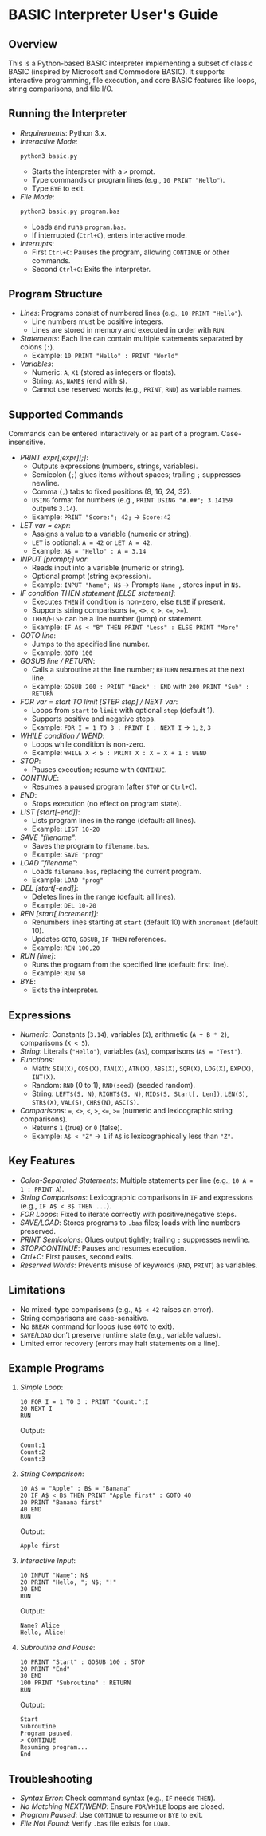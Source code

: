 # BASIC Interpreter User's Guide

## Overview
This is a Python-based BASIC interpreter implementing a subset of classic BASIC (inspired by Microsoft and Commodore BASIC). It supports interactive programming, file execution, and core BASIC features like loops, string comparisons, and file I/O.

## Running the Interpreter
- *Requirements*: Python 3.x.
- *Interactive Mode*:
  ```bash
  python3 basic.py
  ```
  - Starts the interpreter with a `>` prompt.
  - Type commands or program lines (e.g., `10 PRINT "Hello"`).
  - Type `BYE` to exit.
- *File Mode*:
  ```bash
  python3 basic.py program.bas
  ```
  - Loads and runs `program.bas`.
  - If interrupted (`Ctrl+C`), enters interactive mode.
- *Interrupts*:
  - First `Ctrl+C`: Pauses the program, allowing `CONTINUE` or other commands.
  - Second `Ctrl+C`: Exits the interpreter.

## Program Structure
- *Lines*: Programs consist of numbered lines (e.g., `10 PRINT "Hello"`).
  - Line numbers must be positive integers.
  - Lines are stored in memory and executed in order with `RUN`.
- *Statements*: Each line can contain multiple statements separated by colons (`:`).
  - Example: `10 PRINT "Hello" : PRINT "World"`
- *Variables*:
  - Numeric: `A`, `X1` (stored as integers or floats).
  - String: `A$`, `NAME$` (end with `$`).
  - Cannot use reserved words (e.g., `PRINT`, `RND`) as variable names.

## Supported Commands
Commands can be entered interactively or as part of a program. Case-insensitive.

- *PRINT expr[;expr][;]*:
  - Outputs expressions (numbers, strings, variables).
  - Semicolon (`;`) glues items without spaces; trailing `;` suppresses newline.
  - Comma (`,`) tabs to fixed positions (8, 16, 24, 32).
  - `USING` format for numbers (e.g., `PRINT USING "#.##"; 3.14159` outputs `3.14`).
  - Example: `PRINT "Score:"; 42;` → `Score:42`
- *LET var = expr*:
  - Assigns a value to a variable (numeric or string).
  - `LET` is optional: `A = 42` or `LET A = 42`.
  - Example: `A$ = "Hello" : A = 3.14`
- *INPUT [prompt;] var*:
  - Reads input into a variable (numeric or string).
  - Optional prompt (string expression).
  - Example: `INPUT "Name"; N$` → Prompts `Name `, stores input in `N$`.
- *IF condition THEN statement [ELSE statement]*:
  - Executes `THEN` if condition is non-zero, else `ELSE` if present.
  - Supports string comparisons (`=`, `<>`, `<`, `>`, `<=`, `>=`).
  - `THEN`/`ELSE` can be a line number (jump) or statement.
  - Example: `IF A$ < "B" THEN PRINT "Less" : ELSE PRINT "More"`
- *GOTO line*:
  - Jumps to the specified line number.
  - Example: `GOTO 100`
- *GOSUB line / RETURN*:
  - Calls a subroutine at the line number; `RETURN` resumes at the next line.
  - Example: `GOSUB 200 : PRINT "Back" : END` with `200 PRINT "Sub" : RETURN`
- *FOR var = start TO limit [STEP step] / NEXT var*:
  - Loops from `start` to `limit` with optional `step` (default 1).
  - Supports positive and negative steps.
  - Example: `FOR I = 1 TO 3 : PRINT I : NEXT I` → `1`, `2`, `3`
- *WHILE condition / WEND*:
  - Loops while condition is non-zero.
  - Example: `WHILE X < 5 : PRINT X : X = X + 1 : WEND`
- *STOP*:
  - Pauses execution; resume with `CONTINUE`.
- *CONTINUE*:
  - Resumes a paused program (after `STOP` or `Ctrl+C`).
- *END*:
  - Stops execution (no effect on program state).
- *LIST [start[-end]]*:
  - Lists program lines in the range (default: all lines).
  - Example: `LIST 10-20`
- *SAVE "filename"*:
  - Saves the program to `filename.bas`.
  - Example: `SAVE "prog"`
- *LOAD "filename"*:
  - Loads `filename.bas`, replacing the current program.
  - Example: `LOAD "prog"`
- *DEL [start[-end]]*:
  - Deletes lines in the range (default: all lines).
  - Example: `DEL 10-20`
- *REN [start[,increment]]*:
  - Renumbers lines starting at `start` (default 10) with `increment` (default 10).
  - Updates `GOTO`, `GOSUB`, `IF THEN` references.
  - Example: `REN 100,20`
- *RUN [line]*:
  - Runs the program from the specified line (default: first line).
  - Example: `RUN 50`
- *BYE*:
  - Exits the interpreter.

## Expressions
- *Numeric*: Constants (`3.14`), variables (`X`), arithmetic (`A + B * 2`), comparisons (`X < 5`).
- *String*: Literals (`"Hello"`), variables (`A$`), comparisons (`A$ = "Test"`).
- *Functions*:
  - Math: `SIN(X)`, `COS(X)`, `TAN(X)`, `ATN(X)`, `ABS(X)`, `SQR(X)`, `LOG(X)`, `EXP(X)`, `INT(X)`.
  - Random: `RND` (0 to 1), `RND(seed)` (seeded random).
  - String: `LEFT$(S, N)`, `RIGHT$(S, N)`, `MID$(S, Start[, Len])`, `LEN(S)`, `STR$(X)`, `VAL(S)`, `CHR$(N)`, `ASC(S)`.
- *Comparisons*: `=`, `<>`, `<`, `>`, `<=`, `>=` (numeric and lexicographic string comparisons).
  - Returns `1` (true) or `0` (false).
  - Example: `A$ < "Z"` → `1` if `A$` is lexicographically less than `"Z"`.

## Key Features
- *Colon-Separated Statements*: Multiple statements per line (e.g., `10 A = 1 : PRINT A`).
- *String Comparisons*: Lexicographic comparisons in `IF` and expressions (e.g., `IF A$ < B$ THEN ...`).
- *FOR Loops*: Fixed to iterate correctly with positive/negative steps.
- *SAVE/LOAD*: Stores programs to `.bas` files; loads with line numbers preserved.
- *PRINT Semicolons*: Glues output tightly; trailing `;` suppresses newline.
- *STOP/CONTINUE*: Pauses and resumes execution.
- *Ctrl+C*: First pauses, second exits.
- *Reserved Words*: Prevents misuse of keywords (`RND`, `PRINT`) as variables.

## Limitations
- No mixed-type comparisons (e.g., `A$ < 42` raises an error).
- String comparisons are case-sensitive.
- No `BREAK` command for loops (use `GOTO` to exit).
- `SAVE`/`LOAD` don’t preserve runtime state (e.g., variable values).
- Limited error recovery (errors may halt statements on a line).

## Example Programs
1. *Simple Loop*:
   ```
   10 FOR I = 1 TO 3 : PRINT "Count:";I
   20 NEXT I
   RUN
   ```
   Output:
   ```
   Count:1
   Count:2
   Count:3
   ```

2. *String Comparison*:
   ```
   10 A$ = "Apple" : B$ = "Banana"
   20 IF A$ < B$ THEN PRINT "Apple first" : GOTO 40
   30 PRINT "Banana first"
   40 END
   RUN
   ```
   Output:
   ```
   Apple first
   ```

3. *Interactive Input*:
   ```
   10 INPUT "Name"; N$
   20 PRINT "Hello, "; N$; "!"
   30 END
   RUN
   ```
   Output:
   ```
   Name? Alice
   Hello, Alice!
   ```

4. *Subroutine and Pause*:
   ```
   10 PRINT "Start" : GOSUB 100 : STOP
   20 PRINT "End"
   30 END
   100 PRINT "Subroutine" : RETURN
   RUN
   ```
   Output:
   ```
   Start
   Subroutine
   Program paused.
   > CONTINUE
   Resuming program...
   End
   ```

## Troubleshooting
- *Syntax Error*: Check command syntax (e.g., `IF` needs `THEN`).
- *No Matching NEXT/WEND*: Ensure `FOR`/`WHILE` loops are closed.
- *Program Paused*: Use `CONTINUE` to resume or `BYE` to exit.
- *File Not Found*: Verify `.bas` file exists for `LOAD`.

